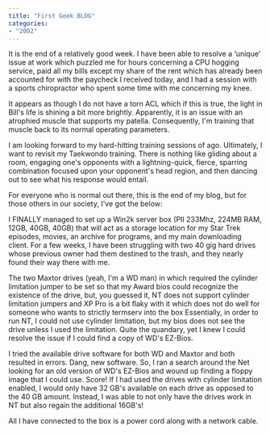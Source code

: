 ```yaml
---
title: "First Geek BLOG"
categories:
- "2002"
---
```



It is the end of a relatively good week. I have been able to resolve a ‘unique' issue at work which puzzled me for hours concerning a CPU hogging service, paid all my bills except my share of the rent which has already been accounted for with the paycheck I received today, and I had a session with a sports chiropractor who spent some time with me concerning my knee.

It appears as though I do not have a torn ACL which if this is true, the light in Bill's life is shining a bit more brightly. Apparently, it is an issue with an atrophied muscle that supports my patella. Consequently, I'm training that muscle back to its normal operating parameters.

I am looking forward to my hard-hitting training sessions of ago. Ultimately, I want to revisit my Taekwondo training. There is nothing like gliding about a room, engaging one's opponents with a lightning-quick, fierce, sparring combination focused upon your opponent's head region, and then dancing out to see what his response would entail.

For everyone who is normal out there, this is the end of my blog, but for those others in our society, I've got the below:

I FINALLY managed to set up a Win2k server box (PII 233Mhz, 224MB RAM, 12GB, 40GB, 40GB) that will act as a storage location for my Star Trek episodes, movies, an archive for programs, and my main downloading client. For a few weeks, I have been struggling with two 40 gig hard drives whose previous owner had them destined to the trash, and they nearly found their way there with me.

The two Maxtor drives (yeah, I'm a WD man) in which required the cylinder limitation jumper to be set so that my Award bios could recognize the existence of the drive, but, you guessed it, NT does not support cylinder limitation jumpers and XP Pro is a bit flaky with it which does not do well for someone who wants to strictly termserv into the box Essentially, in order to run NT, I could not use cylinder limitation, but my bios does not see the drive unless I used the limitation. Quite the quandary, yet I knew I could resolve the issue if I could find a copy of WD's EZ-Bios.

I tried the available drive software for both WD and Maxtor and both resulted in errors. Dang, new software. So, I ran a search around the Net looking for an old version of WD's EZ-Bios and wound up finding a floppy image that I could use. Score! If I had used the drives with cylinder limitation enabled, I would only have 32 GB's available on each drive as opposed to the 40 GB amount. Instead, I was able to not only have the drives work in NT but also regain the additional 16GB's!

All I have connected to the box is a power cord along with a network cable.